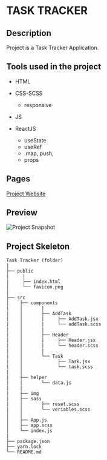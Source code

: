 # TASK TRACKER

## Description

Project is a Task Tracker Application.

## Tools used in the project

- HTML

- CSS-SCSS

  - responsive

- JS

- ReactJS
  - useState
  - useRef
  - .map, push,
  - props

<!-- ## Github-pages -->

## Pages

[ Project Website ](https://celadon-melba-c8ef6f.netlify.app/)

## Preview

![ Project Snapshot ](react-task-tracker.gif)

## Project Skeleton

```
Task Tracker (folder)
|
├── public
|     |
|     ├── index.html
│     └── favicon.png
|
├── src
│    ├── components
|    │       |
|    │       ├── AddTask
|    │       |     ├── AddTask.jsx
|    │       |     └── addTask.scss
|    │       |
|    │       ├── Header
|    │       |     ├── Header.jsx
|    │       |     └── header.scss
|    │       |
|    │       └── Task
|    │             ├── Task.jsx
|    │             └── task.scss
|    │
|    ├── helper
|    |       └── data.js
|    |
|    ├── img
|    ├── sass
|    |       ├── reset.scss
|    │       └── veriables.scss
│    │
│    ├── App.js
│    ├── app.scss
│    └── index.js
|
├── package.json
├── yarn.lock
└── README.md
```
